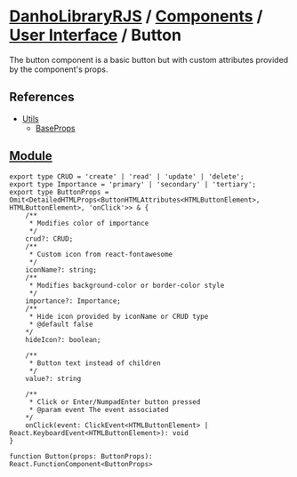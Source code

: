 # [DanhoLibraryRJS](../../index.md) / [Components](../index.md) / [User Interface](./index.md) / Button

The button component is a basic button but with custom attributes provided by the component's props.

## References
* [Utils](../../Utils/index.md)
    * [BaseProps](../../Utils/Base/Props.md)

## [Module](../../../src/components/Button.tsx)
```tsx
export type CRUD = 'create' | 'read' | 'update' | 'delete';
export type Importance = 'primary' | 'secondary' | 'tertiary';
export type ButtonProps = Omit<DetailedHTMLProps<ButtonHTMLAttributes<HTMLButtonElement>, HTMLButtonElement>, 'onClick'>> & {
    /**
     * Modifies color of importance
     */
    crud?: CRUD;
    /**
     * Custom icon from react-fontawesome
     */
    iconName?: string;
    /**
     * Modifies background-color or border-color style
     */
    importance?: Importance;
    /**
     * Hide icon provided by iconName or CRUD type
     * @default false
    */
    hideIcon?: boolean;

    /**
     * Button text instead of children
     */
    value?: string

    /**
     * Click or Enter/NumpadEnter button pressed
     * @param event The event associated
    */
    onClick(event: ClickEvent<HTMLButtonElement> | React.KeyboardEvent<HTMLButtonElement>): void
}

function Button(props: ButtonProps): React.FunctionComponent<ButtonProps>